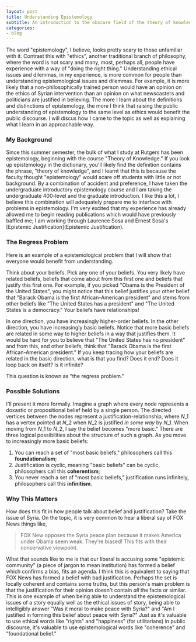 ```yaml
---
layout: post
title: Understanding Epistemology
subtitle: An introduction to the obscure field of the theory of knowledge
categories:
- blog
---
```


The word "epistemology", I believe, looks pretty scary to those
unfamiliar with it. Contrast this with "ethics", another traditional
branch of philosophy, where the word is not scary and many, most, perhaps
all, people have experience with a way of "doing the right thing."
Understanding ethical issues and dilemmas, in my experience, is more
common for people than understanding epistemological issues and dilemmas.
For example, it is more likely that a non-philosophically trained person
would have an opinion on the ethics of Syrian intervention than an opinion on what newscasters and politicians are justified in believing. The more I learn
about the definitions and distinctions of epistemology, the more I think
that raising the public understanding of epistemology to the same
level as ethics would benefit the public discourse. I will discus how I came to the topic as well as explaining what I learn in an approachable way.

### My Background

Since this summer semester, the bulk of what I study at Rutgers
has been epistemology, beginning with the course "Theory of Knowledge."
If you look up epistemology in the dictionary, you'll likely find the
definition contains the phrase, "theory of knowledge", and I learnt
that this is because the faculty thought "epistemology" would scare
off students with little or not background.
By a combination of accident and preference, I have taken the undergraduate introductory epistemology course and I am taking the undergraduate 400-level and the graduate introduction. I like this a lot, I believe this combination will adequately prepare me to interface with problems in epistemology. I'm very excited that my experience has already allowed me to begin reading publications which would have previously baffled me; I am working through Laurence Sosa and Ernest Sosa's [Epistemic Justification](Epistemic Justification).

### The Regress Problem

Here is an example of a epistemological problem that I will show that 
everyone would benefit from understanding. 

Think about your beliefs. Pick any one of your beliefs. You very likely have related beliefs, beliefs that come about from this first one and beliefs that justify this first one. For example, if you picked "Obama is the President of the United States", you might notice that this belief justifies your other belief that "Barack Obama is the first African-American president" and stems from other beliefs like "The United States has a president" and "The United States is a democracy." Your beliefs have relationships!

In one direction, you have increasingly higher-order beliefs. In the other direction, you have increasingly basic beliefs. Notice that more basic beliefs are related in some way to higher beliefs in a way that justifies them. It would be hard for you to believe that "The United States has no president" and from this, and other beliefs, think that "Barack Obama is the first African-American president." If you keep tracing how your beliefs are related in the basic direction, what is that you find? Does it end? Does it loop back on itself? Is it infinite?

This question is known as "the regress problem." 

### Possible Solutions

I'll present it more formally. Imagine a graph where every node represents a doxastic or propositional belief held by a single person. The directed vertices between the nodes represent a justification-relationship, where $N\_1$ has a vertex pointed at $N\_2$ when $N\_2$ is justified *in some way* by $N\_1$. When moving from $N\_1$ to $N\_2$, I say the belief becomes "more basic." There are three logical possibilities about the structure of such a graph. As you move to increasingly more basic beliefs:

1. You can reach a set of "most basic beliefs," philosophers call this **foundationalism**;
2. Justification is cyclic, meaning "basic beliefs" can be cyclic, philosophers call this **coherentism**;
3. You never reach a set of "most basic beliefs," justification runs infinitely, philosophers call this **infinitism**.

### Why This Matters

How does this fit in how people talk about belief and justification? Take the issue of Syria. On the topic, it is very common to hear a liberal say of FOX News things like,

> FOX New opposes the Syria peace plan because it makes America under Obama seem weak. They're biased! This fits with their conservative viewpoint.

What that sounds like to me is that our liberal is accusing some "epistemic community" (a piece of jargon to mean institution) has formed a belief which confirms a bias, fits an agenda. I think this is equivalent to saying that FOX News has formed a belief with bad justification. Perhaps the set is locally coherent and contains some truths, but this person's main problem is that the justification for their opinion doesn't contain *all* the facts or similar. This is one example of when being able to understand the epistemological issues of a story equally well as the ethical issues of story, being able to intelligibly answer "Was it moral to make peace with Syria?" and "Am I justified in forming this belief about peace with Syria?" Just as it's valuable to use ethical words like "rights" and "happiness" (for utilitarians) in public discourse, it's valuable to use epistemological words like "coherence" and "foundational belief."